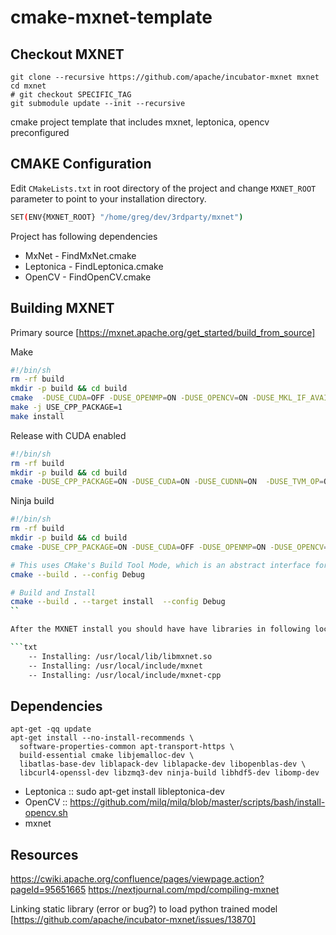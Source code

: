 # cmake-mxnet-template

## Checkout MXNET 

```
git clone --recursive https://github.com/apache/incubator-mxnet mxnet
cd mxnet
# git checkout SPECIFIC_TAG
git submodule update --init --recursive
```

cmake project template that includes mxnet, leptonica, opencv preconfigured

## CMAKE Configuration

Edit `CMakeLists.txt` in root directory of the project and change `MXNET_ROOT` parameter to point to your installation directory.

```bash
SET(ENV{MXNET_ROOT} "/home/greg/dev/3rdparty/mxnet")
```

Project has following dependencies

* MxNet - FindMxNet.cmake
* Leptonica - FindLeptonica.cmake
* OpenCV - FindOpenCV.cmake

## Building MXNET

Primary source  [https://mxnet.apache.org/get_started/build_from_source]

Make
```bash
#!/bin/sh
rm -rf build
mkdir -p build && cd build
cmake  -DUSE_CUDA=OFF -DUSE_OPENMP=ON -DUSE_OPENCV=ON -DUSE_MKL_IF_AVAILABLE=OFF -DCMAKE_BUILD_TYPE=Debug ..
make -j USE_CPP_PACKAGE=1
make install
```

Release with CUDA enabled 
```bash
#!/bin/sh
rm -rf build
mkdir -p build && cd build
cmake -DUSE_CPP_PACKAGE=ON -DUSE_CUDA=ON -DUSE_CUDNN=ON  -DUSE_TVM_OP=OFF -DUSE_OPENMP=ON -DUSE_OPENCV=ON -DUSE_MKL_IF_AVAILABLE=OFF -DCMAKE_BUILD_TYPE=Release .. -GNinja ..
```


Ninja build

```bash
#!/bin/sh
rm -rf build
mkdir -p build && cd build
cmake -DUSE_CPP_PACKAGE=ON -DUSE_CUDA=OFF -DUSE_OPENMP=ON -DUSE_OPENCV=ON -DUSE_MKL_IF_AVAILABLE=OFF -DCMAKE_BUILD_TYPE=Debug .. -GNinja ..

# This uses CMake's Build Tool Mode, which is an abstract interface for a couple of commands to the native build tool (e.g. make or Ninja) 
cmake --build . --config Debug

# Build and Install
cmake --build . --target install  --config Debug
``

After the MXNET install you should have have libraries in following locations

```txt
    -- Installing: /usr/local/lib/libmxnet.so
    -- Installing: /usr/local/include/mxnet
    -- Installing: /usr/local/include/mxnet-cpp
```


## Dependencies

```
apt-get -qq update
apt-get install --no-install-recommends \
  software-properties-common apt-transport-https \
  build-essential cmake libjemalloc-dev \
  libatlas-base-dev liblapack-dev liblapacke-dev libopenblas-dev \
  libcurl4-openssl-dev libzmq3-dev ninja-build libhdf5-dev libomp-dev
```

* Leptonica   :: sudo apt-get install libleptonica-dev
* OpenCV      :: https://github.com/milq/milq/blob/master/scripts/bash/install-opencv.sh
* mxnet

## Resources

https://cwiki.apache.org/confluence/pages/viewpage.action?pageId=95651665
https://nextjournal.com/mpd/compiling-mxnet

Linking static library (error or bug?) to load python trained model [https://github.com/apache/incubator-mxnet/issues/13870]
